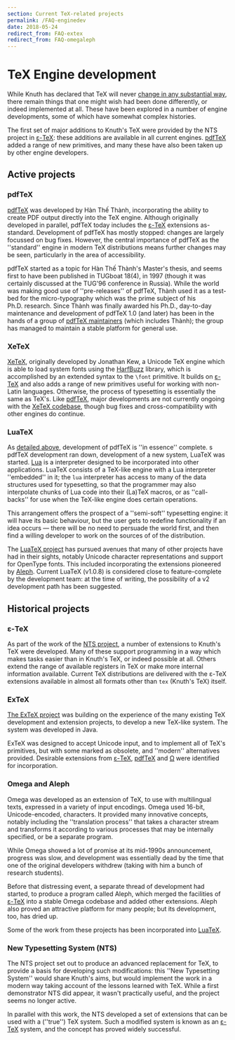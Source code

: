 ```yaml
---
section: Current TeX-related projects
permalink: /FAQ-enginedev
date: 2018-05-24
redirect_from: FAQ-extex
redirect_from: FAQ-omegaleph
---
```


# TeX Engine development

While Knuth has declared that TeX will never [change in any substantial
way](FAQ-TeXfuture.md), there remain things that one might wish had been done
differently, or indeed implemented at all. These have been explored in a number
of engine developments, some of which have somewhat complex histories.

The first set of major additions to Knuth's TeX were provided by the NTS
project in [&epsilon;-TeX](FAQ-etex.md): these additions are available in all
current engines. [pdfTeX](FAQ-pdftex.md) added a range of new primitives, and
many these have also been taken up by other engine developers.

## Active projects

### pdfTeX

[pdfTeX](FAQ-pdftex.md) was developed by H&agrave;n Th&#x1ebf; Th&agrave;nh,
incorporating the ability to create PDF output directly into the TeX engine.
Although originally developed in parallel, pdfTeX today includes the
[&epsilon;-TeX](#&epsilon;-tex) extensions as-standard.
Development of pdfTeX has mostly stopped: changes are largely focussed on
bug fixes. However, the central importance of pdfTeX as the ''standard''
engine in modern TeX distributions means further changes may be seen,
particularly in the area of accessibility.

pdfTeX started as a topic for H&agrave;n Th&#x1ebf; Th&agrave;nh's
Master's&nbsp;thesis, and seems first to have been published in TUGboat 18(4),
in 1997 (though it was certainly discussed at the TUG'96 conference in Russia).
While the world was making good use of ''pre-releases'' of pdfTeX, Th&agrave;nh
used it as a test-bed for the micro-typography which was the prime subject of
his Ph.D.&nbsp;research. Since Th&agrave;nh was finally awarded his Ph.D.,
day-to-day maintenance and development of pdfTeX&nbsp;1.0 (and later) has been
in the hands of a group of [pdfTeX maintainers](http://www.pdftex.org) (which
includes Th&agrave;nh); the group has managed to maintain a stable platform for
general use.

### XeTeX

[XeTeX](FAQ-xetex.md), originally developed by Jonathan Kew, a Unicode TeX
engine which is able to load system fonts using the [HarfBuzz]() library, which
is accomplished by an extended syntax to the `\font` primitive. It builds on
[&epsilon;-TeX](#&epsilon;-tex) and also adds a range of new primitives useful
for working with non-Latin languages. Otherwise, the process of typesetting is
essentially the same as TeX's. Like [pdfTeX](#pdftex), major developments are
not currently ongoing with the [XeTeX codebase](http://xetex.sourceforge.net/),
though bug fixes and cross-compatibility with other engines do continue.

### LuaTeX

As [detailed above](#pdftex), development of pdfTeX is ''in essence'' complete.
s pdfTeX development ran down, development of a new system, LuaTeX was started.
[Lua](http://www.lua.org/) is a interpreter designed to be incorporated into
other applications. LuaTeX consists of a TeX-like engine with a Lua interpreter
''embedded'' in it; the `lua` interpreter has access to many of the data
structures used for typesetting, so that the programmer may also interpolate
chunks of Lua code into their (La)TeX macros, or as ''call-backs'' for use when
the TeX-like engine does certain operations.

This arrangement offers the prospect of a ''semi-soft'' typesetting engine: it
will have its basic behaviour, but the user gets to redefine functionality if
an idea occurs&nbsp;&mdash; there will be no need to persuade the world first,
and then find a willing developer to work on the sources of of the
distribution.

The [LuaTeX project](http://www.luatex.org/) has pursued avenues that many 
of other projects have had in their sights, notably Unicode character
representations and support for OpenType fonts.  This included incorporating
the extensions pioneered by [Aleph](#omega-and-aleph). Current LuaTeX
(v1.0.8) is considered close to feature-complete by the development team:
at the time of writing, the possibility of a v2 development path has been
suggested.

## Historical projects

### &epsilon;-TeX

As part of the work of the [NTS project](#new-typesetting-system-(nts)),
a number of extensions to Knuth's TeX were developed. Many of these
support programming in a way which makes tasks easier than in Knuth's TeX,
or indeed possible at all. Others extend the range of available registers
in TeX or make more internal information available. Current TeX distributions
are delivered with the &epsilon;-TeX extensions available in almost
all formats other than `tex` (Knuth's TeX) itself. 

### ExTeX

[The ExTeX project](http://www.extex.org/) was building on the experience of
the many existing TeX development and extension projects, to develop a new
TeX-like system. The system was developed in Java.

ExTeX was designed to accept Unicode input, and to implement all of TeX's
primitives, but with some marked as obsolete, and ''modern'' alternatives
provided. Desirable extensions from [&epsilon;-TeX](FAQ-etex.md),
[pdfTeX](FAQ-pdftex.md) and [&Omega;](#omega-and-aleph) were identified for
incorporation.

### Omega and Aleph

Omega was developed as an extension of TeX, to use with multilingual texts,
expressed in a variety of input encodings. Omega used 16-bit, Unicode-encoded,
characters. It provided many innovative concepts, notably including the
''translation process'' that takes a character stream and transforms it
according to various processes that may be internally specified, or be a
separate program.

While Omega showed a lot of promise at its mid-1990s announcement, progress was
slow, and development was essentially dead by the time that one of the original
developers withdrew (taking with him a bunch of research students).

Before that distressing event, a separate thread of development had
started, to produce a program 
called Aleph, which merged the facilities of
[&epsilon;-TeX](FAQ-etex.md) into a stable Omega codebase and added other
extensions.  Aleph also proved an attractive platform for many people;
but its development, too, has dried up.

Some of the work from these projects has been incorporated into
[LuaTeX](#luatex).

### New Typesetting System (NTS)

The NTS project set out to produce an advanced replacement for TeX, to provide
a basis for developing such modifications: this ''New Typesetting System''
would share Knuth's aims, but would implement the work in a modern way taking
account of the lessons learned with TeX. While a first demonstrator NTS did
appear, it wasn't practically useful, and the project seems no longer active.

In parallel with this work, the NTS developed a set of extensions that can be
used with a (''true'') TeX system. Such a modified system is known as an
[&epsilon;-TeX](#&epsilon;-tex) system, and the concept has proved widely
successful.

